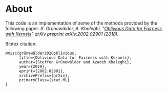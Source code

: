 # About
This code is an implementation of some of the methods provided by the following paper.
*S. Grünewälder, A. Khaleghi, "[Oblivious Data for Fairness with Kernels](https://arxiv.org/abs/2002.02901)" 
arXiv preprint arXiv:2002.02901 (2018).*

Bibtex citation:
```
@misc{grünewälder2020oblivious,
      title={Oblivious Data for Fairness with Kernels}, 
      author={Steffen Grünewälder and Azadeh Khaleghi},
      year={2020},
      eprint={2002.02901},
      archivePrefix={arXiv},
      primaryClass={stat.ML}
}
```
